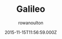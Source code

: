 ---
title: Galileo
github: https://github.com/rowanoulton/galileo-theme
demo: https://travelog.io
author: rowanoulton
ssg:
  - Jekyll
cms:
  - No Cms
date: 2015-11-15T11:56:59.000Z
description: Another damn theme for Jekyll
stale: false
disabled_reason: demo url not found
disabled: true
---